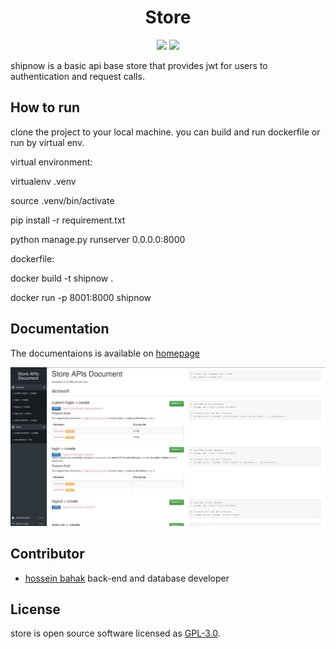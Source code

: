 <h1 align="center"> Store </h1>

<p align="center">
  <img src="https://img.shields.io/static/v1?label=Backend&message=Django DRF&color=blue">
  <img src="https://img.shields.io/static/v1?label=Database&message=SQLite&color=important">
</p>


shipnow is a basic api base store that provides jwt for users to authentication and request calls.  

## How to run
clone the project to your local machine. you can build and run dockerfile or run by virtual env.

virtual environment:

virtualenv .venv  

source .venv/bin/activate  

pip install -r requirement.txt 

python manage.py runserver 0.0.0.0:8000 


dockerfile:

docker build -t shipnow .

docker run -p 8001:8000 shipnow

## Documentation
The documentaions is available on [homepage](localhost:8000/)

<img src="https://raw.githubusercontent.com/hosseinbahak/sepano/main/media/doc.png">

## Contributor
* [hossein bahak](https://github.com/hosseinbahak) back-end and database developer
## License
store is open source software licensed as [GPL-3.0](https://github.com/hosseinbahak/SE2/blob/main/LICENSE).

